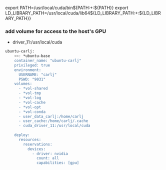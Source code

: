 
export PATH=/usr/local/cuda/bin${PATH:+:${PATH}}
export LD_LIBRARY_PATH=/usr/local/cuda/lib64${LD_LIBRARY_PATH:+:${LD_LIBRARY_PATH}}

### add volume for access to the host's GPU
- driver_11:/usr/local/cuda


```bash
ubuntu-carlj:
    <<: *ubuntu-base
    container_name: "ubuntu-carlj"
    privileged: true
    environment:
      USERNAME: "carlj"
      PSWD: "9031"
    volumes:
      - *vol-shared
      - *vol-tmp
      - *vol-log
      - *vol-cache
      - *vol-opt
      - *vol-conda
      - user_data_carlj:/home/carlj
      - user_cache:/home/carlj/.cache
      - cuda_driver_11:/usr/local/cuda
    
    deploy:
      resources:
        reservations:
          devices:
            - driver: nvidia
              count: all
              capabilities: [gpu]
```


